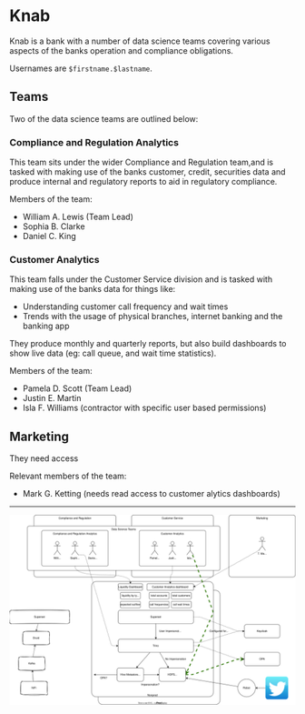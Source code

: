 # Knab

Knab is a bank with a number of data science teams covering various aspects of the banks operation and compliance obligations.

Usernames are `$firstname.$lastname`.

## Teams

Two of the data science teams are outlined below:

### Compliance and Regulation Analytics

This team sits under the wider Compliance and Regulation team,and is tasked with making use of the banks customer, credit, securities data and produce internal and regulatory reports to aid in regulatory compliance.

Members of the team:

- William A. Lewis (Team Lead)
- Sophia B. Clarke
- Daniel C. King

### Customer Analytics

This team falls under the Customer Service division and is tasked with making use of the banks data for things like:

- Understanding customer call frequency and wait times
- Trends with the usage of physical branches, internet banking and the banking app

They produce monthly and quarterly reports, but also build dashboards to show live data (eg: call queue, and wait time statistics).

Members of the team:

- Pamela D. Scott (Team Lead)
- Justin E. Martin
- Isla F. Williams (contractor with specific user based permissions)

## Marketing

They need access

Relevant members of the team:

- Mark G. Ketting (needs read access to customer alytics dashboards)

---

![world](./world.drawio.svg)
